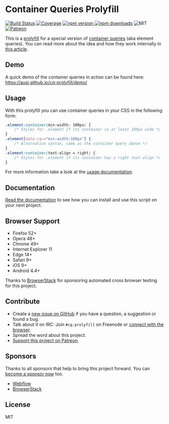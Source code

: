 # Container Queries Prolyfill

[![Build Status](https://img.shields.io/travis/ausi/cq-prolyfill/master.svg?style=flat-square)](https://travis-ci.org/ausi/cq-prolyfill/branches) [![Coverage](https://img.shields.io/coveralls/ausi/cq-prolyfill/master.svg?style=flat-square)](https://coveralls.io/github/ausi/cq-prolyfill?branch=master) [![npm version](https://img.shields.io/npm/v/cq-prolyfill.svg?style=flat-square) ![npm downloads](https://img.shields.io/npm/dt/cq-prolyfill.svg?style=flat-square)](https://www.npmjs.com/package/cq-prolyfill) ![MIT](https://img.shields.io/npm/l/cq-prolyfill.svg?style=flat-square) [![Patreon](https://img.shields.io/badge/Patreon-%24110%2Fmonth-lightgrey.svg?style=flat-square&colorA=E6461A&colorB=555555)](https://www.patreon.com/ausi)

This is a [prolyfill](https://au.si/what-is-a-prolyfill) for a special version of [container queries](https://github.com/ResponsiveImagesCG/container-queries) (aka element queries). You can read more about the idea and how they work internally in [this article](https://au.si/css-container-element-queries).

## Demo

A quick demo of the container queries in action can be found here:
<https://ausi.github.io/cq-prolyfill/demo/>

## Usage

With this prolyfill you can use container queries in your CSS in the following form:

```css
.element:container(min-width: 100px) {
	/* Styles for .element if its container is at least 100px wide */
}
.element[data-cq~="min-width:100px"] {
	/* Alternative syntax, same as the container query above */
}
.element:container(text-align = right) {
	/* Styles for .element if its container has a right text-align */
}
```

For more information take a look at the [usage documentation](docs/usage.md).

## Documentation

[Read the documentation](docs/index.md) to see how you can install and use this script on your next project.

## Browser Support

* Firefox 52+
* Opera 48+
* Chrome 49+
* Internet Explorer 11
* Edge 14+
* Safari 9+
* iOS 9+
* Android 4.4+

Thanks to [BrowserStack](https://www.browserstack.com/automate) for sponsoring automated cross browser testing for this project.

## Contribute

* Create a [new issue on GitHub](https://github.com/ausi/cq-prolyfill/issues/new) if you have a question, a suggestion or found a bug.
* Talk about it on IRC: Join `#cq-prolyfill` on Freenode or [connect with the browser](https://webchat.freenode.net?randomnick=1&channels=%23cq-prolyfill&prompt=1).
* Spread the word about this project.
* [Support this project on Patreon](https://www.patreon.com/ausi).

## Sponsors

Thanks to all sponsors that help to bring this project forward. You can [become a sponsor now](https://www.patreon.com/ausi) too.

* [Webflow](https://webflow.com/)
* [BrowserStack](https://www.browserstack.com/)

## License

MIT
